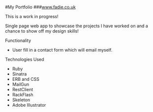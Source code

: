 #My Portfolio
###www.fadie.co.uk

This is a work in progress!

Single page web app to showcase the projects I have worked on and a chance to show off my design skills!

Functionality

- User fill in a contact form which will email myself.

Technologies Used

- Ruby
- Sinatra
- ERB and CSS
- MailGun
- RestClient
- RackFlash
- Skeleton
- Adobe Illustrator